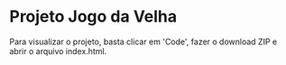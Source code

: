 # Projeto Jogo da Velha

Para visualizar o projeto, basta clicar em 'Code', fazer o download ZIP e abrir o arquivo index.html.
